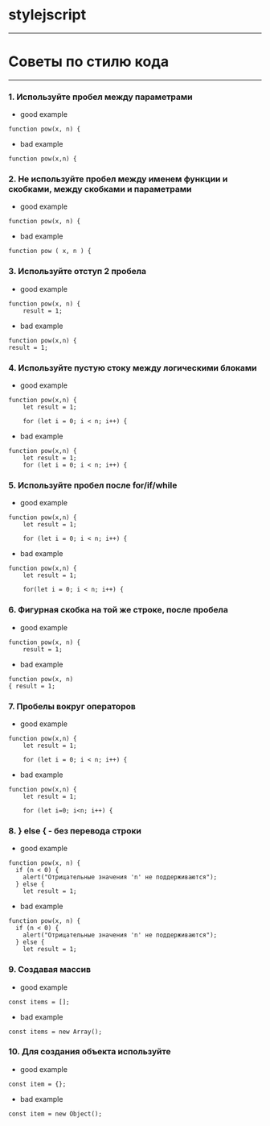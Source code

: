 # stylejscript
---
# Советы по стилю кода
---
### 1. Используйте пробел между параметрами
 + good example
```
function pow(x, n) {
```
+ bad example
```
function pow(x,n) {
```
### 2. Не используйте пробел между именем функции и скобками, между скобками и параметрами
 + good example
```
function pow(x, n) {
```
+ bad example
```
function pow ( x, n ) {
```
### 3. Используйте отступ 2 пробела
 + good example
```
function pow(x, n) {
	result = 1;
```
+ bad example
```
function pow(x,n) {
result = 1;
```
### 4. Используйте пустую стоку между логическими блоками
 + good example
```
function pow(x,n) {
	let result = 1; 

  	for (let i = 0; i < n; i++) {
```
+ bad example
```
function pow(x,n) {
	let result = 1; 
  	for (let i = 0; i < n; i++) {
```
### 5. Используйте пробел после for/if/while
 + good example
```
function pow(x,n) {
	let result = 1; 

  	for (let i = 0; i < n; i++) {
```
+ bad example
```
function pow(x,n) {
	let result = 1; 

  	for(let i = 0; i < n; i++) {
```
### 6. Фигурная скобка на той же строке, после пробела
+ good example
```
function pow(x, n) {
	result = 1;
```
+ bad example
```
function pow(x, n) 
{ result = 1;
```
### 7. Пробелы вокруг операторов
+ good example
```
function pow(x,n) {
	let result = 1; 

  	for (let i = 0; i < n; i++) {
```
+ bad example
```
function pow(x,n) {
	let result = 1; 

  	for (let i=0; i<n; i++) {
```
### 8. } else { - без перевода строки
+ good example
```
function pow(x, n) {
  if (n < 0) {
    alert("Отрицательные значения 'n' не поддерживаются");
  } else {
    let result = 1;
```
+ bad example
```
function pow(x, n) {
  if (n < 0) {
    alert("Отрицательные значения 'n' не поддерживаются");
  } else {
    let result = 1;
```
### 9. Создавая массив
+ good example
```
const items = [];
```
+ bad example
```
const items = new Array();
```
### 10. Для создания объекта используйте 
+ good example
```
const item = {};
```
+ bad example
```
const item = new Object();
```
